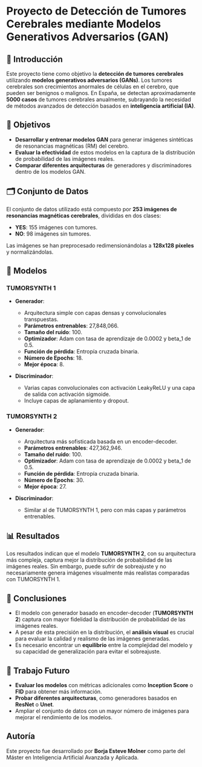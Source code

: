# Proyecto de Detección de Tumores Cerebrales mediante Modelos Generativos Adversarios (GAN)

## 📘 Introducción

Este proyecto tiene como objetivo la **detección de tumores cerebrales** utilizando **modelos generativos adversarios (GANs)**. Los tumores cerebrales son crecimientos anormales de células en el cerebro, que pueden ser benignos o malignos. En España, se detectan aproximadamente **5000 casos** de tumores cerebrales anualmente, subrayando la necesidad de métodos avanzados de detección basados en **inteligencia artificial (IA)**.

## 🎯 Objetivos

- **Desarrollar y entrenar modelos GAN** para generar imágenes sintéticas de resonancias magnéticas (RM) del cerebro.
- **Evaluar la efectividad** de estos modelos en la captura de la distribución de probabilidad de las imágenes reales.
- **Comparar diferentes arquitecturas** de generadores y discriminadores dentro de los modelos GAN.

## 🗂️ Conjunto de Datos

El conjunto de datos utilizado está compuesto por **253 imágenes de resonancias magnéticas cerebrales**, divididas en dos clases:
- **YES**: 155 imágenes con tumores.
- **NO**: 98 imágenes sin tumores.

Las imágenes se han preprocesado redimensionándolas a **128x128 píxeles** y normalizándolas.

## 🧠 Modelos

### TUMORSYNTH 1

- **Generador**:
  - Arquitectura simple con capas densas y convolucionales transpuestas.
  - **Parámetros entrenables**: 27,848,066.
  - **Tamaño del ruido**: 100.
  - **Optimizador**: Adam con tasa de aprendizaje de 0.0002 y beta_1 de 0.5.
  - **Función de pérdida**: Entropía cruzada binaria.
  - **Número de Epochs**: 18.
  - **Mejor época**: 8.

- **Discriminador**:
  - Varias capas convolucionales con activación LeakyReLU y una capa de salida con activación sigmoide.
  - Incluye capas de aplanamiento y dropout.

### TUMORSYNTH 2

- **Generador**:
  - Arquitectura más sofisticada basada en un encoder-decoder.
  - **Parámetros entrenables**: 427,362,946.
  - **Tamaño del ruido**: 100.
  - **Optimizador**: Adam con tasa de aprendizaje de 0.0002 y beta_1 de 0.5.
  - **Función de pérdida**: Entropía cruzada binaria.
  - **Número de Epochs**: 30.
  - **Mejor época**: 27.

- **Discriminador**:
  - Similar al de TUMORSYNTH 1, pero con más capas y parámetros entrenables.

## 📊 Resultados

Los resultados indican que el modelo **TUMORSYNTH 2**, con su arquitectura más compleja, captura mejor la distribución de probabilidad de las imágenes reales. Sin embargo, puede sufrir de sobreajuste y no necesariamente genera imágenes visualmente más realistas comparadas con TUMORSYNTH 1.

## 📝 Conclusiones

- El modelo con generador basado en encoder-decoder (**TUMORSYNTH 2**) captura con mayor fidelidad la distribución de probabilidad de las imágenes reales.
- A pesar de esta precisión en la distribución, el **análisis visual** es crucial para evaluar la calidad y realismo de las imágenes generadas.
- Es necesario encontrar un **equilibrio** entre la complejidad del modelo y su capacidad de generalización para evitar el sobreajuste.

## 🔮 Trabajo Futuro

- **Evaluar los modelos** con métricas adicionales como **Inception Score** o **FID** para obtener más información.
- **Probar diferentes arquitecturas**, como generadores basados en **ResNet** o **Unet**.
- Ampliar el conjunto de datos con un mayor número de imágenes para mejorar el rendimiento de los modelos.

## Autoría

Este proyecto fue desarrollado por **Borja Esteve Molner** como parte del Máster en Inteligencia Artificial Avanzada y Aplicada.

